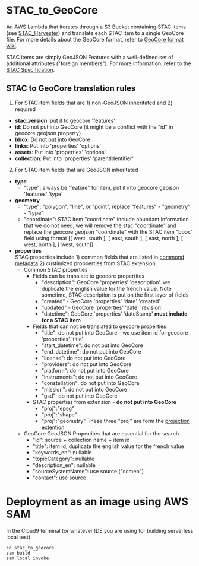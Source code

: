# STAC_to_GeoCore
An AWS Lambda that iterates through a S3 Bucket containing STAC items (see [STAC_Harvester](https://github.com/Canadian-Geospatial-Platform/STAC_harvester)) and translate each STAC item to a single GeoCore file. For more details about the GeoCore format, refer to [GeoCore format wiki](https://redmine.gcgeo.gc.ca/redmine/projects/geo-ca/wiki/Current_GeoCore_format). 

STAC items are simply GeoJSON Features with a well-defined set of additional attributes ("foreign members"). For more information, refer to the [STAC Specification](https://github.com/radiantearth/stac-spec). 

## STAC to GeoCore translation rules 

1. For STAC item fields that are 1) non-GeoJSON inheritated and 2) required  
 * **stac_version**: put it to geocore 'features' 
 * **id**: Do not put into GeoCore (it might be a conflict with the "id" in geocore geojson property)  
 * **bbox**: Do not put into GeoCore 
 * **links**: Put into 'properties' 'options'
 * **assets**: Put into 'properties' 'options'. 
 * **collection**: Put into 'properties' 'parentIdentifier' 
2. For STAC item fields that are GeoJSON inheritated 
 * **type**
     * "type": always be 'feature" for item, put it into geocore geojson 'features' 'type' 
 * **geometry**
     * "type": "polygon". "line", or "point", replace  "features" - "geometry" - "type" 
     * "coordinate": STAC item "coordinate" include abundant information that we do not need, we will remove the stac "coordinate" and replace the geocore geojson "coordinate" with the STAC item "bbox" field using format [[ west, south ], [ east, south ], [ east, north ], [ west, north ], [ west, south]] 
 * **properties**
 <br>STAC properties include 1) common fields that are listed in [commond metadata](https://github.com/radiantearth/stac-spec/blob/master/item-spec/common-metadata.md#instrument) 2) custimized propoerties from STAC extension. 
     * Common STAC properties 
         * Fields can be translate to geocore propertites 
             * "description": GeoCore 'properties' 'description'. we duplicate the english value for the french value. Note sometime, STAC description is put on the first layer of fields 
             * "created" - GeoCore 'properties' 'date' 'created'
             * "updated" - GeoCore 'properties' 'date' 'revision'
             * "datetime": GeoCore 'properties' 'dateStamp' **must include for a STAC Item**  
         * Fields that can not be translated to geocore properties 
             * "title": do not put into GeoCore - we use item id for geocore 'properties' 'title' 
             * "start_datetime": do not put into GeoCore 
             * "end_datetime": do not put into GeoCore
             * "license": do not put into GeoCore
             * "providers":  do not put into GeoCore
             * "platform": do not put into GeoCore
             * "instruments": do not put into GeoCore
             * "constellation": do not put into GeoCore
             * "mission": do not put into GeoCore
             * "gsd": do not put into GeoCore
         * STAC properties from extension - **do not put into GeoCore** 
             * "proj":"epsg"  
             * "proj":"shape" 
             * "proj":"geometry"  These three "proj" are form the [projection extention](https://github.com/stac-extensions/projection/)
     * GeoCore GeoJSON Propertites that are essential for the search
         * "id": source + collection name + item id
         * "title": item id, duplicate the english value for the french value
         * "keywords_en": nullable
         * "topicCategory": nullable
         * "description_en": nullable
         * "sourceSystemName": use source ("ccmeo") 
         * "contact": use source

# Deployment as an image using AWS SAM 
In the Cloud9 terminal (or whatever IDE you are using for building serverless local test)
```
cd stac_to_geocore
sam build 
sam local invoke
```
